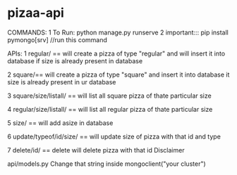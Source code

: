# pizaa-api

COMMANDS:
  1 To Run: python manage.py runserve
  2 important::: pip install pymongo[srv] //run this command

  
APIs:
1 regular/ == will create a pizza of type "regular" and will insert it into database if size is already present in database 

2 square/== will create a pizza of type "square" and insert it into database it size is already present in ur database 

3  square/size/listall/ == will list all square pizza of thate particular size

4  regular/size/listall/ == will list all regular pizza of thate particular size

5 size/ == will add  asize in database

6 update/typeof/id/size/ == will update size of  pizza with that id and type

7 delete/id/ == delete will delete pizza with that id
Disclaimer 

api/models.py 
Change that string inside mongoclient("your cluster")
